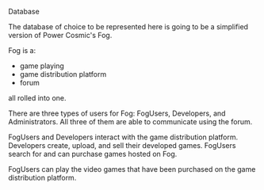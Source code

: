 Database

The database of choice to be represented here is going to be a simplified version of Power Cosmic's Fog.

Fog is a:
  - game playing
  - game distribution platform
  - forum

all rolled into one.

There are three types of users for Fog: FogUsers, Developers, and Administrators. All three of them are able to communicate using the forum.

FogUsers and Developers interact with the game distribution platform. Developers create, upload, and sell their developed games. FogUsers search for and can purchase games hosted on Fog.

FogUsers can play the video games that have been purchased on the game distribution platform.
